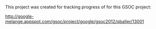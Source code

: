 This project was created for tracking progress of for this GSOC project:

http://google-melange.appspot.com/gsoc/project/google/gsoc2012/qballer/13001

